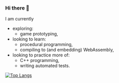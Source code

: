 ### Hi there 👋

I am currently
- exploring:
  - game prototyping,
- looking to learn:
  - procedural programming,
  - compiling to (and embedding) WebAssembly,
- looking to practice more of:
  - C++ programming,
  - writing automated tests.

[![Top Langs](https://github-readme-stats.vercel.app/api/top-langs/?username=wafibismail&layout=compact&theme=dark&hide_border=true&custom_title=My%20Top%20Languages%20\(By%20Volume\))](#hi-there-)
